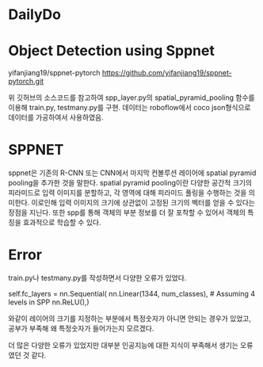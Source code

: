 # DailyDo
# Object Detection using Sppnet

yifanjiang19/sppnet-pytorch
  https://github.com/yifanjiang19/sppnet-pytorch.git

위 깃허브의 소스코드를 참고하여 spp_layer.py의 spatial_pyramid_pooling 함수를 이용해 train.py, testmany.py를 구현.
데이터는 roboflow에서 coco json형식으로 데이터를 가공하여서 사용하였음.


# SPPNET
sppnet은 기존의 R-CNN 또는 CNN에서 마지막 컨볼루션 레이어에 spatial pyramid pooling을 추가한 것을 말한다.
spatial pyramid pooling이란 다양한 공간적 크기의 피라미드로 입력 이미지를 분할하고, 각 영역에 대해 피라미드 풀링을 수행하는 것을 의미한다. 이로인해 입력 이미지의 크기에 상관없이 고정된 크기의 벡터를 얻을 수 있다는 장점을 지닌다.
또한 spp를 통해 객체의 부분 정보를 더 잘 포착할 수 있어서 객체의 특징을 효과적으로 학습할 수 있다.

# Error
train.py나 testmany.py를 작성하면서 다양한 오류가 있었다.

self.fc_layers = nn.Sequential(
            nn.Linear(1344, num_classes),  # Assuming 4 levels in SPP
            nn.ReLU(),)
            
와같이 레이어의 크기를 지정하는 부분에서 특정숫자가 아니면 안되는 경우가 있었고, 공부가 부족해 왜 특정숫자가 들어가는지 모르겠다.

더 많은 다양한 오류가 있었지만 대부분 인공지능에 대한 지식이 부족해서 생기는 오류였던 것 같다.

